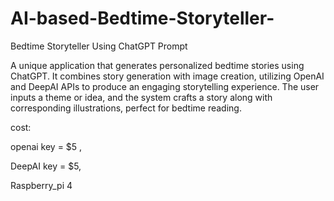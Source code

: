 # AI-based-Bedtime-Storyteller-

Bedtime Storyteller Using ChatGPT Prompt

A unique application that generates personalized bedtime stories using ChatGPT. It combines story generation with image creation, utilizing OpenAI and DeepAI APIs to produce an engaging storytelling experience. The user inputs a theme or idea, and the system crafts a story along with corresponding illustrations, perfect for bedtime reading.


cost:

openai key = $5 ,

DeepAI key = $5,

Raspberry_pi 4 
